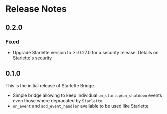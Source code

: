 # Release Notes

## 0.2.0

### Fixed

- Upgrade Starlette version to >=0.27.0 for a security release. Details on [Starlette's security](https://github.com/encode/starlette/security/advisories/GHSA-v5gw-mw7f-84px)

## 0.1.0

This is the initial release of Starlette Bridge.

* Simple bridge allowing to keep individual `on_startup`/`on_shutdown` events even those
where depracated by `Starlette`. 
* `on_event` and `add_event_handler` available to be used like Starlette.
